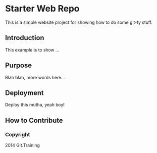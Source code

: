 # Starter Web Repo

This is a simple website project for showing how to do some git-ty stuff.

## Introduction

This example is to show ...

## Purpose

Blah blah, more words here...

## Deployment

Deploy this mutha, yeah boy!

## How to Contribute

### Copyright

2014 Git.Training